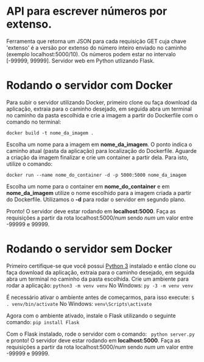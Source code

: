 # API para escrever números por extenso.
Ferramenta que retorna um JSON para cada requisição GET cuja chave 'extenso' é a versão por extenso do número inteiro enviado no caminho (exemplo localhost:5000/10). Os números podem estar no intervalo [-99999, 99999]. Servidor web em Python utlizando Flask. 


# Rodando o servidor com Docker

Para subir o servidor utilizando Docker, primeiro clone ou faça download da aplicação, extraia para o caminho desejado, em seguida abra um terminal no caminho da pasta escolhida e crie a imagem a partir do Dockerfile com o comando no terminal:

``` docker build -t nome_da_imagem . ```

Escolha um nome para a imagem em  **nome_da_imagem**. O ponto indica o caminho atual (pasta da aplicação) para localização do Dockerfile.
Aguarde a criação da imagem finalizar e crie um container a partir dela. Para isto, utilize o comando:

``` docker run --name nome_do_container -d -p 5000:5000 nome_da_imagem ```

Escolha um nome para o container em  **nome_do_container**  e em  **nome_da_imagem**  utilize o nome escolhido para a imagem criada a partir do Dockerfile. Utilizamos o **-d** para rodar o servidor em segundo plano.

Pronto! O servidor deve estar rodando em **localhost:5000**. Faça as requisições a partir da rota localhost:5000/*num* sendo *num* um valor entre -99999 e 99999.

# Rodando o servidor sem Docker
Primeiro certifique-se que você possui [Python 3](https://www.python.org/) instalado e então clone ou faça download da aplicação, extraia para o caminho desejado, em seguida abra um terminal no caminho da pasta escolhida. Crie um ambiente para rodar a aplicação:
``` python3 -m venv venv ```
No Windows:
``` py -3 -m venv venv ```

É necessário ativar o ambiente antes de começarmos, para isso execute:
``` $ . venv/bin/activate ```
No Windows:
``` venv\Scripts\activate ```

Agora com o ambiente ativado, instale o Flask utilizando o seguinte comando: ``` pip install Flask ```

Com o Flask instalado, rode o servidor com o comando: ``` python server.py``` e pronto! O servidor deve estar rodando em **localhost:5000**. Faça as requisições a partir da rota localhost:5000/*num* sendo *num* um valor entre -99999 e 99999.